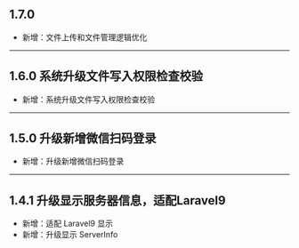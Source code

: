 ## 1.7.0

- 新增：文件上传和文件管理逻辑优化

---

## 1.6.0 系统升级文件写入权限检查校验

- 新增：系统升级文件写入权限检查校验

---

## 1.5.0 升级新增微信扫码登录

- 新增：升级新增微信扫码登录

---

## 1.4.1 升级显示服务器信息，适配Laravel9

- 新增：适配 Laravel9 显示
- 新增：升级显示 ServerInfo

